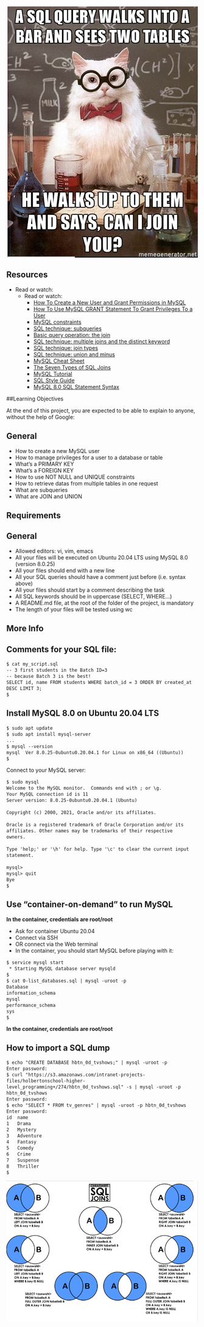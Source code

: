 <p align="center">
  <img src="https://github.com/ghbouzrbay/alx-higher_level_programming/blob/main/0x0E-SQL_more_queries/for_readme_file/pic_sql.png" alt="hbnb logo">
</p>



## Resources

* Read or watch:
  * Read or watch:
    * [How To Create a New User and Grant Permissions in MySQL](https://www.digitalocean.com/community/tutorials/how-to-create-a-new-user-and-grant-permissions-in-mysql)
    * [How To Use MySQL GRANT Statement To Grant Privileges To a User](https://www.mysqltutorial.org/mysql-grant.aspx)
    * [MySQL constraints](https://zetcode.com/mysql/constraints/)
    * [SQL technique: subqueries](https://web.csulb.edu/colleges/coe/cecs/dbdesign/dbdesign.php?page=sql/subqueries.php)
    * [Basic query operation: the join](https://web.csulb.edu/colleges/coe/cecs/dbdesign/dbdesign.php?page=sql/join.php)
    * [SQL technique: multiple joins and the distinct keyword](https://web.csulb.edu/colleges/coe/cecs/dbdesign/dbdesign.php?page=sql/multijoin.php)
    * [SQL technique: join types](https://web.csulb.edu/colleges/coe/cecs/dbdesign/dbdesign.php?page=sql/jointypes.php)
    * [SQL technique: union and minus](https://web.csulb.edu/colleges/coe/cecs/dbdesign/dbdesign.php?page=sql/setops.php)
    * [MySQL Cheat Sheet](https://intellipaat.com/mediaFiles/2019/02/SQL-Commands-Cheat-Sheet.pdf?US)
    * [The Seven Types of SQL Joins](https://tableplus.com/blog/2018/09/a-beginners-guide-to-seven-types-of-sql-joins.html)
    * [MySQL Tutorial](https://www.youtube.com/watch?v=yPu6qV5byu4)
    * [SQL Style Guide](https://www.sqlstyle.guide/)
    * [MySQL 8.0 SQL Statement Syntax](https://dev.mysql.com/doc/refman/8.0/en/sql-statements.html)



##Learning Objectives

At the end of this project, you are expected to be able to explain to anyone, without the help of Google:

## General
+ How to create a new MySQL user
+ How to manage privileges for a user to a database or table
+ What’s a PRIMARY KEY
+ What’s a FOREIGN KEY
+ How to use NOT NULL and UNIQUE constraints
+ How to retrieve datas from multiple tables in one request
+ What are subqueries
+ What are JOIN and UNION

## Requirements
## General
+ Allowed editors: vi, vim, emacs
+ All your files will be executed on Ubuntu 20.04 LTS using MySQL 8.0 (version 8.0.25)
+ All your files should end with a new line
+ All your SQL queries should have a comment just before (i.e. syntax above)
+ All your files should start by a comment describing the task
+ All SQL keywords should be in uppercase (SELECT, WHERE…)
+ A README.md file, at the root of the folder of the project, is mandatory
+ The length of your files will be tested using wc

## More Info

## Comments for your SQL file:
```
$ cat my_script.sql
-- 3 first students in the Batch ID=3
-- because Batch 3 is the best!
SELECT id, name FROM students WHERE batch_id = 3 ORDER BY created_at DESC LIMIT 3;
$
```

## Install MySQL 8.0 on Ubuntu 20.04 LTS

```
$ sudo apt update
$ sudo apt install mysql-server
...
$ mysql --version
mysql  Ver 8.0.25-0ubuntu0.20.04.1 for Linux on x86_64 ((Ubuntu))
$
```

Connect to your MySQL server:
```
$ sudo mysql
Welcome to the MySQL monitor.  Commands end with ; or \g.
Your MySQL connection id is 11
Server version: 8.0.25-0ubuntu0.20.04.1 (Ubuntu)

Copyright (c) 2000, 2021, Oracle and/or its affiliates.

Oracle is a registered trademark of Oracle Corporation and/or its
affiliates. Other names may be trademarks of their respective
owners.

Type 'help;' or '\h' for help. Type '\c' to clear the current input statement.

mysql>
mysql> quit
Bye
$
```
## Use “container-on-demand” to run MySQL

**In the container, credentials are root/root**

+ Ask for container Ubuntu 20.04
+ Connect via SSH
+ OR connect via the Web terminal
+ In the container, you should start MySQL before playing with it:

```
$ service mysql start                                                   
 * Starting MySQL database server mysqld 
$
$ cat 0-list_databases.sql | mysql -uroot -p                               
Database                                                                                   
information_schema                                                                         
mysql                                                                                      
performance_schema                                                                         
sys                      
$
```
**In the container, credentials are root/root**

## How to import a SQL dump

```
$ echo "CREATE DATABASE hbtn_0d_tvshows;" | mysql -uroot -p
Enter password: 
$ curl "https://s3.amazonaws.com/intranet-projects-files/holbertonschool-higher-level_programming+/274/hbtn_0d_tvshows.sql" -s | mysql -uroot -p hbtn_0d_tvshows
Enter password: 
$ echo "SELECT * FROM tv_genres" | mysql -uroot -p hbtn_0d_tvshows
Enter password: 
id  name
1   Drama
2   Mystery
3   Adventure
4   Fantasy
5   Comedy
6   Crime
7   Suspense
8   Thriller
$
```

<p align="center">
  <img src="https://github.com/ghbouzrbay/alx-higher_level_programming/blob/main/0x0E-SQL_more_queries/for_readme_file/sql_join.png" alt="hbnb logo">
</p>

